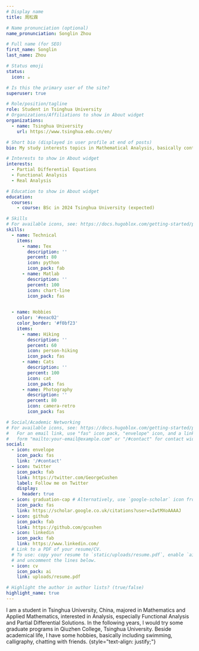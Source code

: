 ```yaml
---
# Display name
title: 周松霖

# Name pronunciation (optional)
name_pronunciation: Songlin Zhou

# Full name (for SEO)
first_name: Songlin
last_name: Zhou

# Status emoji
status:
  icon: ☕️

# Is this the primary user of the site?
superuser: true

# Role/position/tagline
role: Student in Tsinghua University
# Organizations/Affiliations to show in About widget
organizations:
  - name: Tsinghua University
    url: https://www.tsinghua.edu.cn/en/

# Short bio (displayed in user profile at end of posts)
bio: My study interests topics in Mathematical Analysis, basically containing Partial Differential Equations and Functional Analysis.

# Interests to show in About widget
interests:
  - Partial Differential Equations
  - Functional Analysis
  - Real Analysis

# Education to show in About widget
education:
  courses:
    - course: BSc in 2024 Tsinghua University (expected)

# Skills
# For available icons, see: https://docs.hugoblox.com/getting-started/page-builder/#icons
skills:
  - name: Technical
    items:
      - name: Tex
        description: ''
        percent: 80
        icon: python
        icon_pack: fab
      - name: Matlab
        description: ''
        percent: 100
        icon: chart-line
        icon_pack: fas

        
  - name: Hobbies
    color: '#eeac02'
    color_border: '#f0bf23'
    items:
      - name: Hiking
        description: ''
        percent: 60
        icon: person-hiking
        icon_pack: fas
      - name: Cats
        description: ''
        percent: 100
        icon: cat
        icon_pack: fas
      - name: Photography
        description: ''
        percent: 80
        icon: camera-retro
        icon_pack: fas

# Social/Academic Networking
# For available icons, see: https://docs.hugoblox.com/getting-started/page-builder/#icons
#   For an email link, use "fas" icon pack, "envelope" icon, and a link in the
#   form "mailto:your-email@example.com" or "/#contact" for contact widget.
social:
  - icon: envelope
    icon_pack: fas
    link: '/#contact'
  - icon: twitter
    icon_pack: fab
    link: https://twitter.com/GeorgeCushen
    label: Follow me on Twitter
    display:
      header: true
  - icon: graduation-cap # Alternatively, use `google-scholar` icon from `ai` icon pack
    icon_pack: fas
    link: https://scholar.google.co.uk/citations?user=sIwtMXoAAAAJ
  - icon: github
    icon_pack: fab
    link: https://github.com/gcushen
  - icon: linkedin
    icon_pack: fab
    link: https://www.linkedin.com/
  # Link to a PDF of your resume/CV.
  # To use: copy your resume to `static/uploads/resume.pdf`, enable `ai` icons in `params.yaml`,
  # and uncomment the lines below.
  - icon: cv
    icon_pack: ai
    link: uploads/resume.pdf

# Highlight the author in author lists? (true/false)
highlight_name: true
---
```


I am a student in Tsinghua University, China, majored in Mathematics and Applied Mathematics, interested in Analysis, especially Functional Analysis and Partial Differential Solutions. In the following years, I would try some graduate programs in Qiuzhen College, Tsinghua University. Beside academical life, I have some hobbies, basically including swimming, calligraphy, chatting with friends.
{style="text-align: justify;"}
